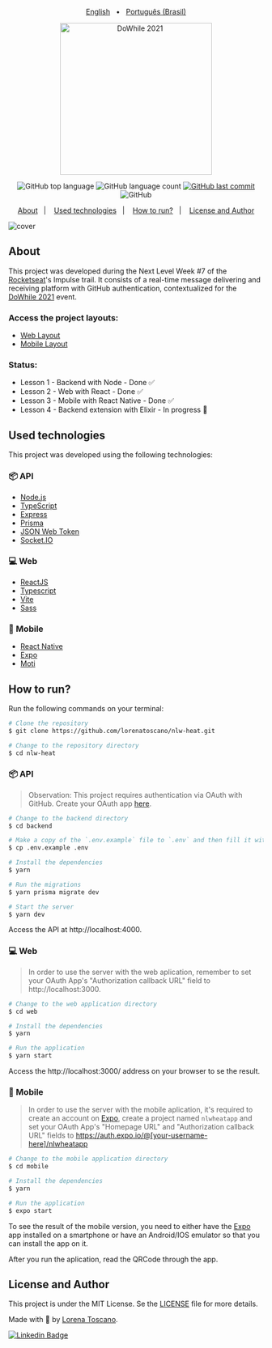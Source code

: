  <p align="center">
   <a href="https://github.com/lorenatoscano/nlw-heat/blob/main/README-en.md">English</a>&nbsp;&nbsp;&nbsp;•&nbsp;&nbsp;
   <a href="https://github.com/lorenatoscano/nlw-heat/blob/main/README.md">Português (Brasil)</a>
</p>

<p align="center">
   <img src="./.github/logo.svg" alt="DoWhile 2021" width="300"/>
</p>

<p align="center">
  <img alt="GitHub top language" src="https://img.shields.io/github/languages/top/lorenatoscano/nlw-heat.svg?color=FF008E">

  <img alt="GitHub language count" src="https://img.shields.io/github/languages/count/lorenatoscano/nlw-heat.svg?color=FF008E">
  
  <a href="https://github.com/lorenatoscano/nlw-heat/commits/main">
    <img alt="GitHub last commit" src="https://img.shields.io/github/last-commit/lorenatoscano/nlw-heat.svg?color=FF008E">
  </a>

  <img alt="GitHub" src="https://img.shields.io/github/license/lorenatoscano/nlw-heat?color=FF008E">
</p>

<p align="center">
  <a href="#about">About</a>&nbsp;&nbsp;&nbsp;|&nbsp;&nbsp;&nbsp;
  <a href="#used-technologies">Used technologies</a>&nbsp;&nbsp;&nbsp;|&nbsp;&nbsp;&nbsp;
  <a href="#how-to-run">How to run?</a>&nbsp;&nbsp;&nbsp;|&nbsp;&nbsp;&nbsp;
  <a href="#license-and-author">License and Author</a>
</p>

![cover](.github/cover.png?style=flat)

## About
This project was developed during the Next Level Week #7 of the [Rocketseat](https://rocketseat.com.br/)'s Impulse  trail. It consists of a real-time message delivering and receiving platform with GitHub authentication, contextualized for the [DoWhile 2021](https://dowhile.io/) event.

### Access the project layouts:
- [Web Layout](https://www.figma.com/file/OosiXyAUYmnwvTxV9t2xIr/%5BNLW-Heat---Mission%3A-Impulse%5D-DoWhile2021-(Community)?node-id=0%3A1)
- [Mobile Layout](https://www.figma.com/file/OosiXyAUYmnwvTxV9t2xIr/%5BNLW-Heat---Mission%3A-Impulse%5D-DoWhile2021-(Community)?node-id=61419%3A92)

### Status:
- Lesson 1 - Backend with Node - Done ✅
- Lesson 2 - Web with React - Done ✅
- Lesson 3 - Mobile with React Native - Done ✅
- Lesson 4 - Backend extension with Elixir - In progress 🚧

## Used technologies

This project was developed using the following technologies:

### 📦 API
- [Node.js](https://nodejs.org/en/)
- [TypeScript](https://www.typescriptlang.org/)
- [Express](https://expressjs.com/pt-br/)
- [Prisma](https://www.prisma.io/)
- [JSON Web Token](https://jwt.io/)
- [Socket.IO](https://socket.io/)

### 💻 Web
- [ReactJS](https://reactjs.org/)
- [Typescript](https://www.typescriptlang.org/)
- [Vite](https://vitejs.dev/)
- [Sass](https://sass-lang.com/)

### 📱 Mobile
- [React Native](https://reactnative.dev/)
- [Expo](https://expo.dev/)
- [Moti](https://moti.fyi/installation)

## How to run?

Run the following commands on your terminal:

```bash
# Clone the repository
$ git clone https://github.com/lorenatoscano/nlw-heat.git

# Change to the repository directory
$ cd nlw-heat
```

### 📦 API

> Observation: This project requires authentication via OAuth with GitHub. Create your OAuth app [here](https://github.com/settings/developers). 

```bash
# Change to the backend directory
$ cd backend

# Make a copy of the `.env.example` file to `.env` and then fill it with your GitHub credentials
$ cp .env.example .env

# Install the dependencies
$ yarn

# Run the migrations
$ yarn prisma migrate dev

# Start the server
$ yarn dev
```

Access the API at http://localhost:4000.

### 💻 Web
> In order to use the server with the web aplication, remember to set your OAuth App's "Authorization callback URL" field to http://localhost:3000.

```bash
# Change to the web application directory
$ cd web

# Install the dependencies
$ yarn

# Run the application
$ yarn start
```
Access the http://localhost:3000/ address on your browser to se the result.

### 📱 Mobile
> In order to use the server with the mobile aplication, it's required to create an account on [Expo](https://expo.dev/), create a project named `nlwheatapp` and set your OAuth App's "Homepage URL" and "Authorization callback URL" fields to https://auth.expo.io/@[your-username-here]/nlwheatapp

```bash
# Change to the mobile application directory
$ cd mobile

# Install the dependencies
$ yarn

# Run the application
$ expo start
```
To see the result of the mobile version, you need to either have the [Expo](https://play.google.com/store/apps/details?id=host.exp.exponent) app installed on a smartphone or have an Android/IOS emulator so that you can install the app on it.

After you run the aplication, read the QRCode through the app.

## License and Author

This project is under the MIT License. Se the [LICENSE](https://github.com/lorenatoscano/nlw-heat/main/LICENSE) file for more details.

Made with :purple_heart: by [Lorena Toscano](https://github.com/lorenatoscano).


[![Linkedin Badge](https://img.shields.io/badge/-Lorena_Toscano-blue?style=flat-square&logo=Linkedin&logoColor=white&link=https://www.linkedin.com/in/lorena-toscano-243432183/)](https://www.linkedin.com/in/lorena-toscano-243432183/)
